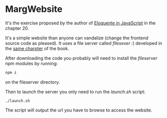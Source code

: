 # MargWebsite

It's the exercise proposed by the author of [Eloquente in JavaScript](https://eloquentjavascript.net/) in the chapter 20.

It's a simple website than anyone can vandalize (change the frontend source code as pleased). It uses a file server  called *filesever* :) developed in the [same charpter](https://eloquentjavascript.net/code/#20.3) of the book.

After downloading the code you probably will need to install the *fileserver* npm modules by running:

```bash  
npm i 
```

on the fileserver directory.

Then to launch the server you only need to run the *launch.sh* script:

```
./launch.sh
```

The script will output the url you have to browse to access the website.

